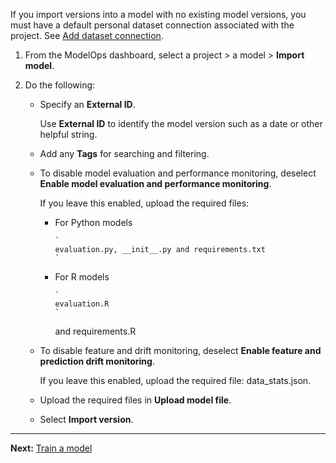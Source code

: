 If you import versions into a model with no existing model versions, you must have a default personal dataset connection associated with the project. See [Add dataset connection](vpe1725389258480.md).

1.  From the ModelOps dashboard, select a project > a model > **Import model**.


1.  Do the following:

    -   Specify an **External ID**.

        Use **External ID** to identify the model version such as a date or other helpful string.


    -   Add any **Tags** for searching and filtering.


    -   To disable model evaluation and performance monitoring, deselect **Enable model evaluation and performance monitoring**.

        If you leave this enabled, upload the required files:

        -   For Python models

            
                `
                evaluation.py, __init__.py and requirements.txt
                `
              


        -   For R models

            
                `
                evaluation.R
                `
               and requirements.R


    -   To disable feature and drift monitoring, deselect **Enable feature and prediction drift monitoring**.

        If you leave this enabled, upload the required file: data_stats.json.


    -   Upload the required files in **Upload model file**.


    -   Select **Import version**.


---

**Next:** [Train a model](etl1725408512818.md)

